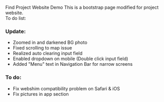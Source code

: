 Find Project Website Demo
This is a bootstrap page modified for project website.  
To do list:  

### Update:

* Zoomed in and darkened BG photo
* Fixed scrolling to map issue
* Realized auto clearing input field
* Enabled dropdown on mobile (Double click input field)
* Added "Menu" text in Navigation Bar for narrow screens

### To do: 

* Fix webshim compatibility problem on Safari & iOS
* Fix pictures in app section
